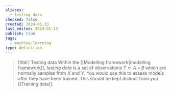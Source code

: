 ```yaml
---
aliases:
  - testing data
checked: false
created: 2024-01-13
last_edited: 2024-01-13
publish: true
tags:
  - machine-learning
type: definition
---
```

>[!tldr] Testing data
>Within the [[Modelling framework|modelling framework]], *testing data* is a set of observations $T \subset A \times B$ which are normally samples from $X$ and $Y$. You would use this to assess models after they have been trained. This should be kept distinct from you [[Training data]].

